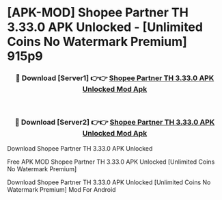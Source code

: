 # [APK-MOD] Shopee Partner TH 3.33.0 APK Unlocked - [Unlimited Coins No Watermark Premium] 915p9



<div align="center">
<h3>🔴 Download [Server1] 👉👉 <a href="https://momento.my/?title=Shopee_Partner_TH_3.33.0_APK_Unlocked">Shopee Partner TH 3.33.0 APK Unlocked Mod Apk</a></h3><br>

<h3>🔴 Download [Server2] 👉👉 <a href="https://momento.my/?title=Shopee_Partner_TH_3.33.0_APK_Unlocked">Shopee Partner TH 3.33.0 APK Unlocked Mod Apk</a></h3>
</div>



Download Shopee Partner TH 3.33.0 APK Unlocked 

Free APK MOD Shopee Partner TH 3.33.0 APK Unlocked [Unlimited Coins No Watermark Premium]

Download Shopee Partner TH 3.33.0 APK Unlocked [Unlimited Coins No Watermark Premium] Mod For Android
